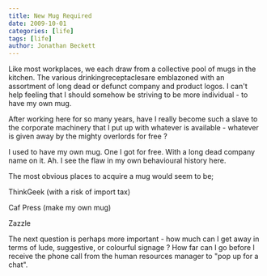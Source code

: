 ```yaml
---
title: New Mug Required
date: 2009-10-01
categories: [life]
tags: [life]
author: Jonathan Beckett
---
```


Like most workplaces, we each draw from a collective pool of mugs in the kitchen. The various drinkingreceptaclesare emblazoned with an assortment of long dead or defunct company and product logos. I can't help feeling that I should somehow be striving to be more individual - to have my own mug.

After working here for so many years, have I really become such a slave to the corporate machinery that I put up with whatever is available - whatever is given away by the mighty overlords for free ?

I used to have my own mug. One I got for free. With a long dead company name on it. Ah. I see the flaw in my own behavioural history here.

The most obvious places to acquire a mug would seem to be;

ThinkGeek (with a risk of import tax)

Caf Press (make my own mug)

Zazzle

The next question is perhaps more important - how much can I get away in terms of lude, suggestive, or colourful signage ? How far can I go before I receive the phone call from the human resources manager to "pop up for a chat".